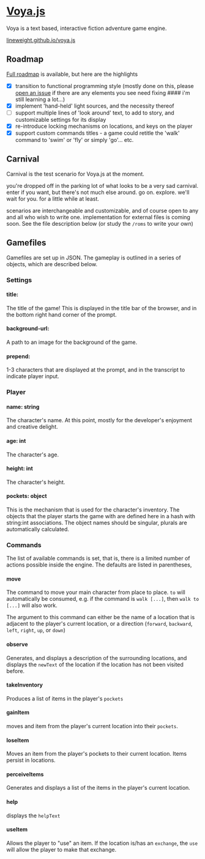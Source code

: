 # [Voya.js](http://trevorsargent.cf/voya.js)

Voya is a text based, interactive fiction adventure game engine.

[lineweight.github.io/voya.js](http://lineweight.cf/voya.js)

## Roadmap

[Full roadmap](https://github.com/lineweight/voya.js/projects/1) is available, but here are the highlights

 - [x] transition to functional programming style (mostly done on this, please [open an issue](https://github.com/trevorsargent/voya.js/issues/new) if there are any elements you see need fixing #### i'm still learning a lot...)   
 - [x] implement 'hand-held' light sources, and the necessity thereof
 - [ ] support multiple lines of 'look around' text, to add to story, and customizable settings for its display
 - [x] re-introduce locking mechanisms on locations, and keys on the player
 - [x] support custom commands titles - a game could retitle the 'walk' command to 'swim' or 'fly' or simply 'go'... etc.

## Carnival

Carnival is the test scenario for Voya.js at the moment.

you're dropped off in the parking lot of what looks to be a very sad carnival.  enter if you want, but there's not much else around.  go on. explore. we'll wait for you. for a little while at least.

scenarios are interchangeable and customizable, and of course open to any and all who wish to write one. implementation for external files is coming soon. See the file description below (or study the `/roms` to write your own)

## Gamefiles

Gamefiles are set up in JSON. The gameplay is outlined in a series of objects, which are described below.

### Settings

#### title:   
The title of the game! This is displayed in the title bar of the browser, and in the bottom right hand corner of the prompt.

#### background-url:   
A path to an image for the background of the game.

#### prepend:
1-3 characters that are displayed at the prompt, and in the transcript to indicate player input.

### Player
#### name: string   
The character's name. At this point, mostly for the developer's enjoyment and creative delight.
#### age: int   
The character's age.
#### height: int   
The character's height.
#### pockets: object   
This is the mechanism that is used for the character's inventory. The objects that the player starts the game with are defined here in a hash with string:int associations. The object names should be singular, plurals are automatically calculated.

### Commands

The list of available commands is set, that is, there is a limited number of actions possible inside the engine. The defaults are listed in parentheses,

#### move
The command to move your main character from place to place. `to` will automatically be consumed, e.g. if the command is `walk [...]`, then `walk to [...]` will also work.

The argument to this command can either be the name of a location that is adjacent to the player's current location, or a direction (`forward`, `backward`, `left`, `right`, `up`, or `down`)

#### observe
Generates, and displays a description of the surrounding locations, and displays the `newText` of the location if the location has not been visited before.

#### takeInventory
Produces a list of items in the player's `pockets`

#### gainItem
moves and item from the player's current location into their `pockets`.

#### loseItem
Moves an item from the player's pockets to their current location. Items persist in locations.

#### perceiveItems
Generates and displays a list of the items in the player's current location.

#### help
displays the `helpText`

#### useItem
Allows the player to "use" an item. If the location is/has an `exchange`, the `use` will allow the player to make that exchange.
